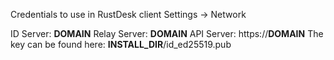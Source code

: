 Credentials to use in RustDesk client Settings -> Network

ID Server: __DOMAIN__
Relay Server: __DOMAIN__
API Server: https://__DOMAIN__
The key can be found here: __INSTALL_DIR__/id_ed25519.pub